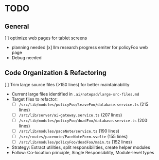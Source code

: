 # TODO

## General

[ ] optimize web pages for tablet screens

- planning needed
  [x] llm research progress emiter for policyFoo web page
- Debug needed

## Code Organization & Refactoring

[ ] Trim large source files (>150 lines) for better maintainability

- Current large files identified in `.ai/notepad/large-src-files.md`
- Target files to refactor:
  - [ ] `/src/lib/modules/policyFoo/leaveFoo/database.service.ts` (215 lines)
  - [ ] `/src/lib/server/ai-gateway.service.ts` (207 lines)
  - [ ] `/src/lib/modules/policyFoo/doadFoo/database.service.ts` (200 lines)
  - [ ] `/src/lib/modules/paceNote/service.ts` (190 lines)
  - [ ] `/src/routes/pacenote/PaceNoteForm.svelte` (155 lines)
  - [ ] `/src/lib/modules/policyFoo/doadFoo/main.ts` (152 lines)
- Strategy: Extract utilities, split responsibilities, create helper modules
- Follow: Co-location principle, Single Responsibility, Module-level types
